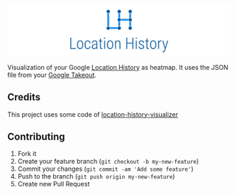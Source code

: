 ![logo](logo.png)

Visualization of your Google [Location History](https://google.com/locationhistory) as heatmap. It uses the JSON file
from your [Google Takeout](https://takeout.google.com).

## Credits

This project uses some code of [location-history-visualizer](https://github.com/theopolisme/location-history-visualizer)

## Contributing

1. Fork it
2. Create your feature branch (`git checkout -b my-new-feature`)
3. Commit your changes (`git commit -am 'Add some feature'`)
4. Push to the branch (`git push origin my-new-feature`)
5. Create new Pull Request
